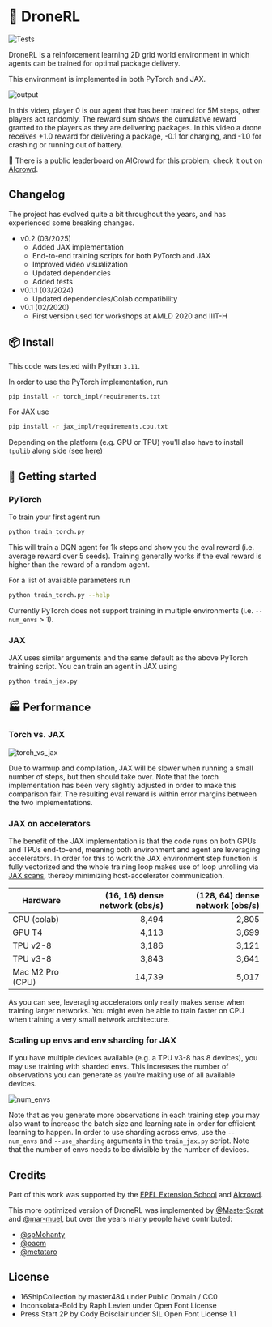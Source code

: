 # 🚁 DroneRL
![Tests](https://github.com/nyx-ai/droneRL/actions/workflows/tests.yml/badge.svg)

DroneRL is a reinforcement learning 2D grid world environment in which agents can be trained for optimal package delivery.

This environment is implemented in both PyTorch and JAX.

![output](https://github.com/user-attachments/assets/babedf9d-d062-48f9-9e5e-37d939581a4c)

In this video, player 0 is our agent that has been trained for 5M steps, other players act randomly. The reward sum shows the cumulative reward granted to the players as they are delivering packages. In this video a drone receives +1.0 reward for delivering a package, -0.1 for charging, and -1.0 for crashing or running out of battery.

🥇 There is a public leaderboard on AICrowd for this problem, check it out on [AIcrowd](https://www.aicrowd.com/challenges/dronerl/leaderboards).

## Changelog
The project has evolved quite a bit throughout the years, and has experienced some breaking changes.
* v0.2 (03/2025)
  * Added JAX implementation
  * End-to-end training scripts for both PyTorch and JAX
  * Improved video visualization
  * Updated dependencies
  * Added tests
* v0.1.1 (03/2024)
  * Updated dependencies/Colab compatibility
* v0.1 (02/2020)
  * First version used for workshops at AMLD 2020 and IIIT-H

## 📦 Install
This code was tested with Python `3.11`.

In order to use the PyTorch implementation, run
```bash
pip install -r torch_impl/requirements.txt
```

For JAX use
```bash
pip install -r jax_impl/requirements.cpu.txt
```
Depending on the platform (e.g. GPU or TPU) you'll also have to install `tpulib` along side (see [here](https://docs.jax.dev/en/latest/installation.html))

## 🚀 Getting started
### PyTorch
To train your first agent run
```bash
python train_torch.py
```
This will train a DQN agent for 1k steps and show you the eval reward (i.e. average reward over 5 seeds). Training generally works if the eval reward is higher than the reward of a random agent.

For a list of available parameters run
```bash
python train_torch.py --help
```

Currently PyTorch does not support training in multiple environments (i.e. `--num_envs` > 1).

### JAX
JAX uses similar arguments and the same default as the above PyTorch training script. You can train an agent in JAX using
```bash
python train_jax.py
```


## 🏭 Performance
### Torch vs. JAX

![torch_vs_jax](https://github.com/user-attachments/assets/1158cebe-9c62-4a3e-ae85-68da03c4081b)

Due to warmup and compilation, JAX will be slower when running a small number of steps, but then should take over. Note that the torch implementation has been very slightly adjusted in order to make this comparison fair. The resulting eval reward is within error margins between the two implementations.

### JAX on accelerators
The benefit of the JAX implementation is that the code runs on both GPUs and TPUs end-to-end, meaning both environment and agent are leveraging accelerators. In order for this to work the JAX environment step function is fully vectorized and the whole training loop makes use of loop unrolling via [JAX scans](https://docs.jax.dev/en/latest/_autosummary/jax.lax.scan.html), thereby minimizing host-accelerator communication.

| Hardware           | (16, 16) dense network (obs/s) | (128, 64) dense network (obs/s) |
|--------------------|------------------------------:|---------------------------------:|
| CPU (colab)        |                         8,494 |                            2,805 |
| GPU T4             |                         4,113 |                            3,699 |
| TPU v2-8           |                         3,186 |                            3,121 |
| TPU v3-8           |                         3,843 |                            3,641 |
| Mac M2 Pro (CPU)   |                        14,739 |                            5,017 |

As you can see, leveraging accelerators only really makes sense when training larger networks. You might even be able to train faster on CPU when training a very small network architecture.

### Scaling up envs and env sharding for JAX
If you have multiple devices available (e.g. a TPU v3-8 has 8 devices), you may use training with sharded envs. This increases the number of observations you can generate as you're making use of all available devices.

![num_envs](https://github.com/user-attachments/assets/5c9215ac-3207-464e-bea9-9e15f1b12e55)

Note that as you generate more observations in each training step you may also want to increase the batch size and learning rate in order for efficient learning to happen. In order to use sharding across envs, use the `--num_envs` and `--use_sharding` arguments in the `train_jax.py` script. Note that the number of envs needs to be divisible by the number of devices.

## Credits
Part of this work was supported by the [EPFL Extension School](http://exts.epfl.ch/) and [AIcrowd](http://aicrowd.com/).

This more optimized version of DroneRL was implemented by [@MasterScrat](https://github.com/masterScrat) and [@mar-muel](https://github.com/mar-muel/), but over the years many people have contributed:
* [@spMohanty](https://github.com/spmohanty)
* [@pacm](https://github.com/pacm)
* [@metataro](https://github.com/metataro)

## License
* 16ShipCollection by master484 under Public Domain / CC0
* Inconsolata-Bold by Raph Levien under Open Font License
* Press Start 2P by Cody Boisclair under SIL Open Font License 1.1
